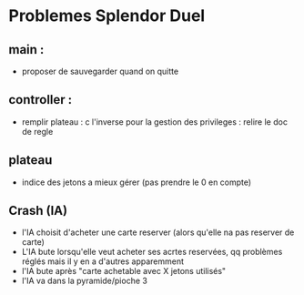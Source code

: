 # Problemes Splendor Duel


## main :
* proposer de sauvegarder quand on quitte

## controller :
* remplir plateau : c l'inverse pour la gestion des privileges : relire le doc de regle

## plateau
* indice des jetons a mieux gérer (pas prendre le 0 en compte)

## Crash (IA)
* l'IA choisit d'acheter une carte reserver (alors qu'elle na pas reserver de carte)
* L'IA bute lorsqu'elle veut acheter ses acrtes reservées, qq problèmes réglés mais il y en a d'autres apparemment
* l'IA bute après "carte achetable avec X jetons utilisés"
* l'IA va dans la pyramide/pioche 3
